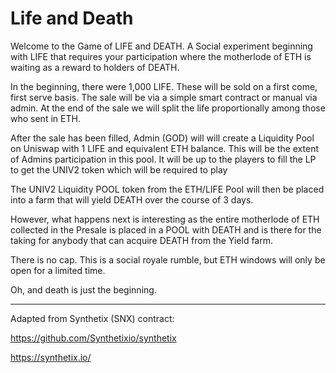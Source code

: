 # Life and Death

Welcome to the Game of LIFE and DEATH.  A Social experiment beginning with LIFE that requires your participation where the motherlode of ETH is waiting as a reward to holders of DEATH.  

In the beginning, there were 1,000  LIFE. These will be sold on a first come, first serve basis. The sale will be via a simple smart contract or manual via admin. At the end of the sale we will split the life proportionally among those who sent in ETH. 

After the sale has been filled,  Admin (GOD) will will create a Liquidity Pool on Uniswap with 1 LIFE and equivalent ETH balance.   This will be the extent of Admins participation in this pool. It will be up to the players to fill the LP to get the UNIV2 token which will be required to play

The UNIV2 Liquidity POOL token from the ETH/LIFE Pool will then be placed into a farm that will yield DEATH over the course of 3 days.

However, what happens next is interesting as the entire motherlode of ETH collected in the Presale is placed in a POOL with DEATH  and is there for the taking for anybody that can acquire DEATH from the Yield farm.  

There is no cap.  This is a social royale rumble,  but ETH windows will only be open for a limited time. 

Oh, and death is just the beginning.

---

Adapted from Synthetix (SNX) contract:

https://github.com/Synthetixio/synthetix

https://synthetix.io/
